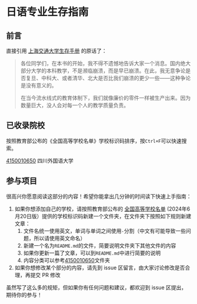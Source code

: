 # 日语专业生存指南

## 前言

直接引用 [上海交通大学生存手册](https://survivesjtu.gitbook.io/survivesjtumanual) 的原话了：

> 各位同学们，在本书的开始，我不得不遗憾地告诉大家一个消息。国内绝大部分大学的本科教学，不是濒临崩溃，而是早已崩溃。在此，我无意争论是否复旦、中科大、或者清华、北大是否比我们崩溃的更少一些——这种争论是没有意义的。
>
> 在当今流水线式的教育体制下，我们就像廉价的零件一样被生产出来。因为数量巨大，没人会对每一个人的教学质量负责。

## 已收录院校

按照教育部公布的《全国高等学校名单》学校标识码排序，按`Ctrl+F`可以快速搜索。

[4150010650](./4150010650/README) 四川外国语大学

## 参与项目

很高兴你愿意阅读这部分的内容！希望你能拿出几分钟的时间读下快速上手指南：

1. 如果你想添加自己的学校，请按照教育部公布的 [全国高等学校名单](http://www.moe.gov.cn/jyb_xxgk/s5743/s5744/A03/202406/t20240621_1136990.html) (2024年6月20日版）提供的学校标识码新建一个文件夹，在文件夹下按照如下规则新建文章：
    1. 文件名统一使用英文，单词与单词之间使用`-`分割（中文有可能导致一些问题，所以请使用英文命名）
    2. 新建一个名为`README.md`的文件，简要说明文件夹下其他文件的内容
    3. 如果你更新一篇了文章，可以到`README.md`中进行简要的说明
    4. 内容分类可以参考[4150010650](./4150010650/README)文件夹
2. 如果你想修改某个部分的内容，请先到 issue 区留言，由大家讨论修改是否合理，再提交 PR 修改

虽然写了这么多的规矩，但如果你有任何问题和建议，都欢迎到 issue 区提出，期待你的参与！

